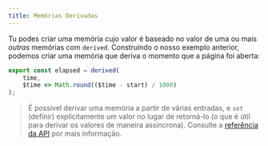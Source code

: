 ```yaml
---
title: Memórias Derivadas
---
```


Tu podes criar uma memória cujo valor é baseado no valor de uma ou mais *outras* memórias com `derived`. Construindo o nosso exemplo anterior, podemos criar uma memória que deriva o momento que a página foi aberta:

```js
export const elapsed = derived(
	time,
	$time => Math.round(($time - start) / 1000)
);
```

> É possível derivar uma memória a partir de várias entradas, e `set` (definir) explicitamente um valor no lugar de retorná-lo (o que é útil para derivar os valores de maneira assíncrona). Consulte a [referência da API](/docs#run-time-svelte-store-derived) por mais informação.
